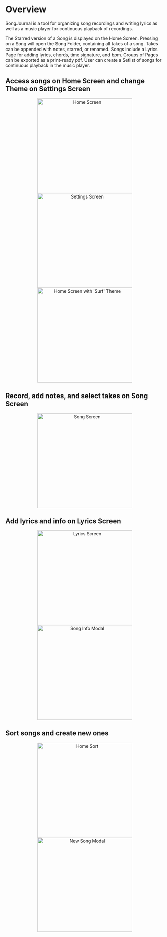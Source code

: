 # Overview
SongJournal is a tool for organizing song recordings and writing lyrics as well as a music player for continuous playback of recordings.

The Starred version of a Song is displayed on the Home Screen. Pressing on a Song will open the Song Folder, containing all takes of a song. Takes can be appended with notes, starred, or renamed. Songs include a Lyrics Page for adding lyrics, chords, time signature, and bpm. Groups of Pages can be exported as a print-ready pdf. User can create a Setlist of songs for continuous playback in the music player.

## Access songs on Home Screen and change Theme on Settings Screen
<p align="center">
<img src="assets/HomeScreen.jpg" alt="Home Screen" width="300" />
<img src="assets/SettingsSurf.jpg" alt="Settings Screen" width="300" />
<img src="assets/HomeScreenSurf.jpg" alt="Home Screen with 'Surf' Theme" width="300" />
</p>

## Record, add notes, and select takes on Song Screen
<p align="center">
<img src="assets/SongScreen.jpg" alt="Song Screen" width="300" />
</p>

## Add lyrics and info on Lyrics Screen
<p align="center">
<img src="assets/LyricsScreen.jpg" alt="Lyrics Screen" width="300" />
<img src="assets/SongInfoModal.jpg" alt="Song Info Modal" width="300" />
</p>

## Sort songs and create new ones
<p align="center">
<img src="assets/HomeSort.jpg" alt="Home Sort" width="300" />
<img src="assets/NewSongModal.jpg" alt="New Song Modal" width="300" />
</p>

